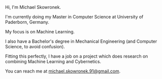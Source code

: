 Hi, I'm Michael Skowronek.

I'm currently doing my Master in Computer Science at University of Paderborn, Germany.

My focus is on Machine Learning.

I also have a Bachelor's degree in Mechanical Engineering (and Computer Science, to avoid confusion).

Fitting this perfectly, I have a job on a project which does research on combining Machine Learning and Cybernetics.

You can reach me at michael.skowronek.91@gmail.com.

